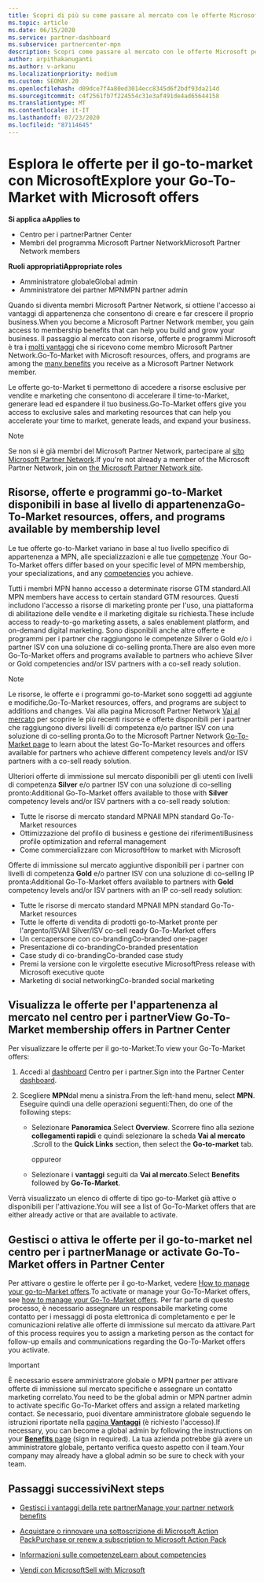 ```yaml
---
title: Scopri di più su come passare al mercato con le offerte Microsoft
ms.topic: article
ms.date: 06/15/2020
ms.service: partner-dashboard
ms.subservice: partnercenter-mpn
description: Scopri come passare al mercato con le offerte Microsoft per accelerare il time-to-Market, generare lead ed espandere il tuo business.
author: arpithakanuganti
ms.author: v-arkanu
ms.localizationpriority: medium
ms.custom: SEOMAY.20
ms.openlocfilehash: d09dce7f4a80ed3014ecc8345d6f2bdf93da214d
ms.sourcegitcommit: c4f2561fb7f224554c31e3af491de4ad65644158
ms.translationtype: MT
ms.contentlocale: it-IT
ms.lasthandoff: 07/23/2020
ms.locfileid: "87114645"
---
```

# <a name="explore-your-go-to-market-with-microsoft-offers"></a><span data-ttu-id="4e1c2-103">Esplora le offerte per il go-to-market con Microsoft</span><span class="sxs-lookup"><span data-stu-id="4e1c2-103">Explore your Go-To-Market with Microsoft offers</span></span>

<span data-ttu-id="4e1c2-104">**Si applica a**</span><span class="sxs-lookup"><span data-stu-id="4e1c2-104">**Applies to**</span></span>

- <span data-ttu-id="4e1c2-105">Centro per i partner</span><span class="sxs-lookup"><span data-stu-id="4e1c2-105">Partner Center</span></span>
- <span data-ttu-id="4e1c2-106">Membri del programma Microsoft Partner Network</span><span class="sxs-lookup"><span data-stu-id="4e1c2-106">Microsoft Partner Network members</span></span>

<span data-ttu-id="4e1c2-107">**Ruoli appropriati**</span><span class="sxs-lookup"><span data-stu-id="4e1c2-107">**Appropriate roles**</span></span>

- <span data-ttu-id="4e1c2-108">Amministratore globale</span><span class="sxs-lookup"><span data-stu-id="4e1c2-108">Global admin</span></span>
- <span data-ttu-id="4e1c2-109">Amministratore dei partner MPN</span><span class="sxs-lookup"><span data-stu-id="4e1c2-109">MPN partner admin</span></span>

<span data-ttu-id="4e1c2-110">Quando si diventa membri Microsoft Partner Network, si ottiene l'accesso ai vantaggi di appartenenza che consentono di creare e far crescere il proprio business.</span><span class="sxs-lookup"><span data-stu-id="4e1c2-110">When you become a Microsoft Partner Network member, you gain access to membership benefits that can help you build and grow your business.</span></span> <span data-ttu-id="4e1c2-111">Il passaggio al mercato con risorse, offerte e programmi Microsoft è tra i [molti vantaggi](https://partner.microsoft.com/manage-your-partner-network-benefits) che si ricevono come membro Microsoft Partner Network.</span><span class="sxs-lookup"><span data-stu-id="4e1c2-111">Go-To-Market with Microsoft resources, offers, and programs are among the [many benefits](https://partner.microsoft.com/manage-your-partner-network-benefits) you receive as a Microsoft Partner Network member.</span></span>

<span data-ttu-id="4e1c2-112">Le offerte go-to-Market ti permettono di accedere a risorse esclusive per vendite e marketing che consentono di accelerare il time-to-Market, generare lead ed espandere il tuo business.</span><span class="sxs-lookup"><span data-stu-id="4e1c2-112">Go-To-Market offers give you access to exclusive sales and marketing resources that can help you accelerate your time to market, generate leads, and expand your business.</span></span>

>[!NOTE]
><span data-ttu-id="4e1c2-113">Se non si è già membri del Microsoft Partner Network, partecipare al [sito Microsoft Partner Network](https://partner.microsoft.com/membership).</span><span class="sxs-lookup"><span data-stu-id="4e1c2-113">If you're not already a member of the Microsoft Partner Network, join on [the Microsoft Partner Network site](https://partner.microsoft.com/membership).</span></span>

## <a name="go-to-market-resources-offers-and-programs-available-by-membership-level"></a><span data-ttu-id="4e1c2-114">Risorse, offerte e programmi go-to-Market disponibili in base al livello di appartenenza</span><span class="sxs-lookup"><span data-stu-id="4e1c2-114">Go-To-Market resources, offers, and programs available by membership level</span></span>

<span data-ttu-id="4e1c2-115">Le tue offerte go-to-Market variano in base al tuo livello specifico di appartenenza a MPN, alle specializzazioni e alle tue [competenze](learn-about-competencies.md) .</span><span class="sxs-lookup"><span data-stu-id="4e1c2-115">Your Go-To-Market offers differ based on your specific level of MPN membership, your specializations, and any [competencies](learn-about-competencies.md) you achieve.</span></span>

<span data-ttu-id="4e1c2-116">Tutti i membri MPN hanno accesso a determinate risorse GTM standard.</span><span class="sxs-lookup"><span data-stu-id="4e1c2-116">All MPN members have access to certain standard GTM resources.</span></span> <span data-ttu-id="4e1c2-117">Questi includono l'accesso a risorse di marketing pronte per l'uso, una piattaforma di abilitazione delle vendite e il marketing digitale su richiesta.</span><span class="sxs-lookup"><span data-stu-id="4e1c2-117">These include access to ready-to-go marketing assets, a sales enablement platform, and on-demand digital marketing.</span></span> <span data-ttu-id="4e1c2-118">Sono disponibili anche altre offerte e programmi per i partner che raggiungono le competenze Silver o Gold e/o i partner ISV con una soluzione di co-selling pronta.</span><span class="sxs-lookup"><span data-stu-id="4e1c2-118">There are also even more Go-To-Market offers and programs available to partners who achieve Silver or Gold competencies and/or ISV partners with a co-sell ready solution.</span></span>

>[!NOTE]
><span data-ttu-id="4e1c2-119">Le risorse, le offerte e i programmi go-to-Market sono soggetti ad aggiunte e modifiche.</span><span class="sxs-lookup"><span data-stu-id="4e1c2-119">Go-To-Market resources, offers, and programs are subject to additions and changes.</span></span> <span data-ttu-id="4e1c2-120">Vai alla pagina Microsoft Partner Network [Vai al mercato](https://partner.microsoft.com/membership/go-to-market) per scoprire le più recenti risorse e offerte disponibili per i partner che raggiungono diversi livelli di competenza e/o partner ISV con una soluzione di co-selling pronta.</span><span class="sxs-lookup"><span data-stu-id="4e1c2-120">Go to the Microsoft Partner Network [Go-To-Market page](https://partner.microsoft.com/membership/go-to-market) to learn about the latest Go-To-Market resources and offers available for partners who achieve different competency levels and/or ISV partners with a co-sell ready solution.</span></span>

<span data-ttu-id="4e1c2-121">Ulteriori offerte di immissione sul mercato disponibili per gli utenti con livelli di competenza **Silver** e/o partner ISV con una soluzione di co-selling pronto:</span><span class="sxs-lookup"><span data-stu-id="4e1c2-121">Additional Go-To-Market offers available to those with **Silver** competency levels and/or ISV partners with a co-sell ready solution:</span></span>

- <span data-ttu-id="4e1c2-122">Tutte le risorse di mercato standard MPN</span><span class="sxs-lookup"><span data-stu-id="4e1c2-122">All MPN standard Go-To-Market resources</span></span>
- <span data-ttu-id="4e1c2-123">Ottimizzazione del profilo di business e gestione dei riferimenti</span><span class="sxs-lookup"><span data-stu-id="4e1c2-123">Business profile optimization and referral management</span></span>
- <span data-ttu-id="4e1c2-124">Come commercializzare con Microsoft</span><span class="sxs-lookup"><span data-stu-id="4e1c2-124">How to market with Microsoft</span></span>

<span data-ttu-id="4e1c2-125">Offerte di immissione sul mercato aggiuntive disponibili per i partner con livelli di competenza **Gold** e/o partner ISV con una soluzione di co-selling IP pronta:</span><span class="sxs-lookup"><span data-stu-id="4e1c2-125">Additional Go-To-Market offers available to partners with **Gold** competency levels and/or ISV partners with an IP co-sell ready solution:</span></span>

- <span data-ttu-id="4e1c2-126">Tutte le risorse di mercato standard MPN</span><span class="sxs-lookup"><span data-stu-id="4e1c2-126">All MPN standard Go-To-Market resources</span></span>
- <span data-ttu-id="4e1c2-127">Tutte le offerte di vendita di prodotti go-to-Market pronte per l'argento/ISV</span><span class="sxs-lookup"><span data-stu-id="4e1c2-127">All Silver/ISV co-sell ready Go-To-Market offers</span></span>
- <span data-ttu-id="4e1c2-128">Un cercapersone con co-branding</span><span class="sxs-lookup"><span data-stu-id="4e1c2-128">Co-branded one-pager</span></span>
- <span data-ttu-id="4e1c2-129">Presentazione di co-branding</span><span class="sxs-lookup"><span data-stu-id="4e1c2-129">Co-branded presentation</span></span>
- <span data-ttu-id="4e1c2-130">Case study di co-branding</span><span class="sxs-lookup"><span data-stu-id="4e1c2-130">Co-branded case study</span></span>
- <span data-ttu-id="4e1c2-131">Premi la versione con le virgolette esecutive Microsoft</span><span class="sxs-lookup"><span data-stu-id="4e1c2-131">Press release with Microsoft executive quote</span></span>
- <span data-ttu-id="4e1c2-132">Marketing di social networking</span><span class="sxs-lookup"><span data-stu-id="4e1c2-132">Co-branded social marketing</span></span>

## <a name="view-go-to-market-membership-offers-in-partner-center"></a><span data-ttu-id="4e1c2-133">Visualizza le offerte per l'appartenenza al mercato nel centro per i partner</span><span class="sxs-lookup"><span data-stu-id="4e1c2-133">View Go-To-Market membership offers in Partner Center</span></span>

<span data-ttu-id="4e1c2-134">Per visualizzare le offerte per il go-to-Market:</span><span class="sxs-lookup"><span data-stu-id="4e1c2-134">To view your Go-To-Market offers:</span></span>

1. <span data-ttu-id="4e1c2-135">Accedi al [dashboard](https://partner.microsoft.com/dashboard) Centro per i partner.</span><span class="sxs-lookup"><span data-stu-id="4e1c2-135">Sign into the Partner Center [dashboard](https://partner.microsoft.com/dashboard).</span></span>

2. <span data-ttu-id="4e1c2-136">Scegliere **MPN**dal menu a sinistra.</span><span class="sxs-lookup"><span data-stu-id="4e1c2-136">From the left-hand menu, select **MPN**.</span></span> <span data-ttu-id="4e1c2-137">Eseguire quindi una delle operazioni seguenti:</span><span class="sxs-lookup"><span data-stu-id="4e1c2-137">Then, do one of the following steps:</span></span>

   - <span data-ttu-id="4e1c2-138">Selezionare **Panoramica**.</span><span class="sxs-lookup"><span data-stu-id="4e1c2-138">Select **Overview**.</span></span> <span data-ttu-id="4e1c2-139">Scorrere fino alla sezione **collegamenti rapidi** e quindi selezionare la scheda **Vai al mercato** .</span><span class="sxs-lookup"><span data-stu-id="4e1c2-139">Scroll to the **Quick Links** section, then select the **Go-to-market** tab.</span></span>

     <span data-ttu-id="4e1c2-140">oppure</span><span class="sxs-lookup"><span data-stu-id="4e1c2-140">or</span></span>

   - <span data-ttu-id="4e1c2-141">Selezionare i **vantaggi** seguiti da **Vai al mercato**.</span><span class="sxs-lookup"><span data-stu-id="4e1c2-141">Select **Benefits** followed by **Go-To-Market**.</span></span>

<span data-ttu-id="4e1c2-142">Verrà visualizzato un elenco di offerte di tipo go-to-Market già attive o disponibili per l'attivazione.</span><span class="sxs-lookup"><span data-stu-id="4e1c2-142">You will see a list of Go-To-Market offers that are either already active or that are available to activate.</span></span>

## <a name="manage-or-activate-go-to-market-offers-in-partner-center"></a><span data-ttu-id="4e1c2-143">Gestisci o attiva le offerte per il go-to-market nel centro per i partner</span><span class="sxs-lookup"><span data-stu-id="4e1c2-143">Manage or activate Go-To-Market offers in Partner Center</span></span>

<span data-ttu-id="4e1c2-144">Per attivare o gestire le offerte per il go-to-Market, vedere [How to manage your go-to-Market offers](manage-your-partner-network-benefits.md#manage-go-to-market-offers).</span><span class="sxs-lookup"><span data-stu-id="4e1c2-144">To activate or manage your Go-To-Market offers, see [how to manage your Go-To-Market offers](manage-your-partner-network-benefits.md#manage-go-to-market-offers).</span></span> <span data-ttu-id="4e1c2-145">Per far parte di questo processo, è necessario assegnare un responsabile marketing come contatto per i messaggi di posta elettronica di completamento e per le comunicazioni relative alle offerte di immissione sul mercato da attivare.</span><span class="sxs-lookup"><span data-stu-id="4e1c2-145">Part of this process requires you to assign a marketing person as the contact for follow-up emails and communications regarding the Go-To-Market offers you activate.</span></span>

>[!IMPORTANT]
><span data-ttu-id="4e1c2-146">È necessario essere amministratore globale o MPN partner per attivare offerte di immissione sul mercato specifiche e assegnare un contatto marketing correlato.</span><span class="sxs-lookup"><span data-stu-id="4e1c2-146">You need to be the global admin or MPN partner admin to activate specific Go-To-Market offers and assign a related marketing contact.</span></span> <span data-ttu-id="4e1c2-147">Se necessario, puoi diventare amministratore globale seguendo le istruzioni riportate nella [pagina **Vantaggi**](https://partnercenter.microsoft.com/pcv/partnership/benefits) (è richiesto l'accesso).</span><span class="sxs-lookup"><span data-stu-id="4e1c2-147">If necessary, you can become a global admin by following the instructions on your [**Benefits** page](https://partnercenter.microsoft.com/pcv/partnership/benefits) (sign in required).</span></span> <span data-ttu-id="4e1c2-148">La tua azienda potrebbe già avere un amministratore globale, pertanto verifica questo aspetto con il team.</span><span class="sxs-lookup"><span data-stu-id="4e1c2-148">Your company may already have a global admin so be sure to check with your team.</span></span>

## <a name="next-steps"></a><span data-ttu-id="4e1c2-149">Passaggi successivi</span><span class="sxs-lookup"><span data-stu-id="4e1c2-149">Next steps</span></span>

- [<span data-ttu-id="4e1c2-150">Gestisci i vantaggi della rete partner</span><span class="sxs-lookup"><span data-stu-id="4e1c2-150">Manage your partner network benefits</span></span>](manage-your-partner-network-benefits.md)

- [<span data-ttu-id="4e1c2-151">Acquistare o rinnovare una sottoscrizione di Microsoft Action Pack</span><span class="sxs-lookup"><span data-stu-id="4e1c2-151">Purchase or renew a subscription to Microsoft Action Pack</span></span>](mpn-get-action-pack.md)

- [<span data-ttu-id="4e1c2-152">Informazioni sulle competenze</span><span class="sxs-lookup"><span data-stu-id="4e1c2-152">Learn about competencies</span></span>](learn-about-competencies.md)

- [<span data-ttu-id="4e1c2-153">Vendi con Microsoft</span><span class="sxs-lookup"><span data-stu-id="4e1c2-153">Sell with Microsoft</span></span>](https://partner.microsoft.com/membership/sell-with-microsoft)
